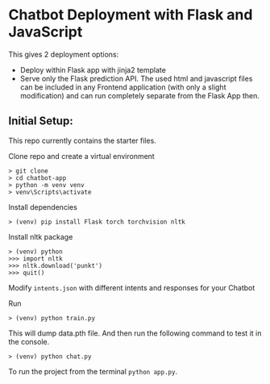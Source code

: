 # Chatbot Deployment with Flask and JavaScript

This gives 2 deployment options:

- Deploy within Flask app with jinja2 template
- Serve only the Flask prediction API. The used html and javascript files can be included in any Frontend application (with only a slight modification) and can run completely separate from the Flask App then.

## Initial Setup:

This repo currently contains the starter files.

Clone repo and create a virtual environment

```
> git clone
> cd chatbot-app
> python -m venv venv
> venv\Scripts\activate 
```

Install dependencies

```
> (venv) pip install Flask torch torchvision nltk
```

Install nltk package

```
> (venv) python
>>> import nltk
>>> nltk.download('punkt')
>>> quit()
```

Modify `intents.json` with different intents and responses for your Chatbot

Run

```
> (venv) python train.py
```

This will dump data.pth file. And then run
the following command to test it in the console.

```
> (venv) python chat.py
```

To run the project from the terminal `python app.py`.
